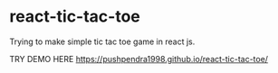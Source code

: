 # react-tic-tac-toe

Trying to make simple tic tac toe game in react js.

TRY DEMO HERE
https://pushpendra1998.github.io/react-tic-tac-toe/
